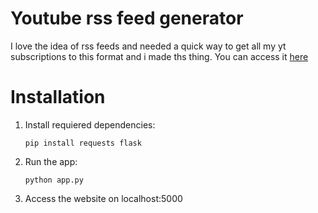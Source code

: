 # Youtube rss feed generator
I love the idea of rss feeds and needed a quick way to get all my yt subscriptions to this format and i made ths thing. You can access it [here](https://yotube-rss-generator.vercel.app)

# Installation
1. Install requiered dependencies:

    `pip install requests flask`

2. Run the app:

    `python app.py`

3. Access the website on localhost:5000